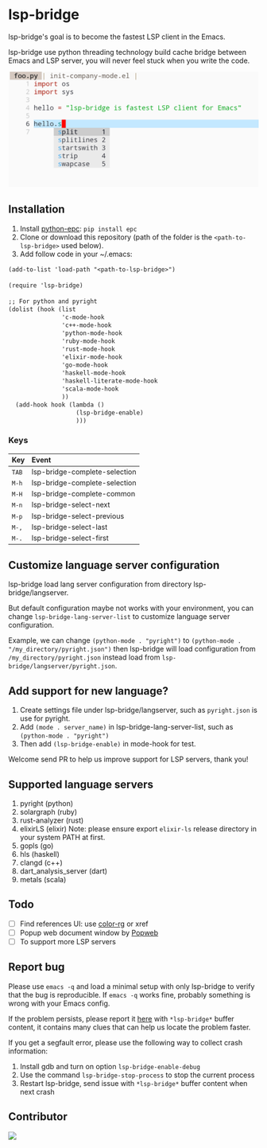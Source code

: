 # lsp-bridge

lsp-bridge's goal is to become the fastest LSP client in the Emacs.

lsp-bridge use python threading technology build cache bridge between Emacs and LSP server, you will never feel stuck when you write the code.

<img src="./screenshot.png">

## Installation

1. Install [python-epc](https://github.com/tkf/python-epc): `pip install epc`
2. Clone or download this repository (path of the folder is the `<path-to-lsp-bridge>` used below).
3. Add follow code in your ~/.emacs:

```
(add-to-list 'load-path "<path-to-lsp-bridge>")

(require 'lsp-bridge)

;; For python and pyright
(dolist (hook (list
               'c-mode-hook
               'c++-mode-hook
               'python-mode-hook
               'ruby-mode-hook
               'rust-mode-hook
               'elixir-mode-hook
               'go-mode-hook
               'haskell-mode-hook
               'haskell-literate-mode-hook
               'scala-mode-hook
               ))
  (add-hook hook (lambda ()
                   (lsp-bridge-enable)
                   )))

```

### Keys

| Key   | Event                         |
| :---- | :---------------------------- |
| `TAB` | lsp-bridge-complete-selection |
| `M-h` | lsp-bridge-complete-selection |
| `M-H` | lsp-bridge-complete-common    |
| `M-n` | lsp-bridge-select-next        |
| `M-p` | lsp-bridge-select-previous    |
| `M-,` | lsp-bridge-select-last        |
| `M-.` | lsp-bridge-select-first       |

## Customize language server configuration

lsp-bridge load lang server configuration from directory lsp-bridge/langserver.

But default configuration maybe not works with your environment, you can change `lsp-bridge-lang-server-list` to customize language server configuration.

Example, we can change `(python-mode . "pyright")` to `(python-mode . "/my_directory/pyright.json")` then lsp-bridge will load configuration from `/my_directory/pyright.json` instead load from `lsp-bridge/langserver/pyright.json`.

## Add support for new language?

1. Create settings file under lsp-bridge/langserver, such as `pyright.json` is use for pyright.
2. Add `(mode . server_name)` in lsp-bridge-lang-server-list, such as `(python-mode . "pyright")`
3. Then add `(lsp-bridge-enable)` in mode-hook for test.

Welcome send PR to help us improve support for LSP servers, thank you!

## Supported language servers

1. pyright (python)
2. solargraph (ruby)
3. rust-analyzer (rust)
4. elixirLS (elixir) Note: please ensure export `elixir-ls` release directory in your system PATH at first.
5. gopls (go)
6. hls (haskell)
7. clangd (c++)
8. dart_analysis_server (dart)
9. metals (scala)

## Todo

- [ ] Find references UI: use [color-rg](https://github.com/manateelazycat/color-rg) or xref
- [ ] Popup web document window by [Popweb](https://github.com/manateelazycat/popweb)
- [ ] To support more LSP servers

## Report bug

Please use `emacs -q` and load a minimal setup with only lsp-bridge to verify that the bug is reproducible. If `emacs -q` works fine, probably something is wrong with your Emacs config.

If the problem persists, please report it [here](https://github.com/manateelazycat/lsp-bridge/issues/new) with `*lsp-bridge*` buffer content, it contains many clues that can help us locate the problem faster.

If you get a segfault error, please use the following way to collect crash information:

1. Install gdb and turn on option `lsp-bridge-enable-debug`
2. Use the command `lsp-bridge-stop-process` to stop the current process
3. Restart lsp-bridge, send issue with `*lsp-bridge*` buffer content when next crash

## Contributor

<a href = "https://github.com/manateelazycat/lsp-bridge/graphs/contributors">
  <img src = "https://contrib.rocks/image?repo=manateelazycat/lsp-bridge"/>
</a>
